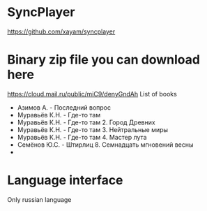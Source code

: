 # SyncPlayer
https://github.com/xayam/syncplayer

# Binary zip file you can download here
https://cloud.mail.ru/public/miC9/denyGndAh
List of books
- Азимов А. - Последний вопрос
- Муравьёв К.Н. - Где-то там
- Муравьёв К.Н. - Где-то там 2. Город Древних
- Муравьёв К.Н. - Где-то там 3. Нейтральные миры
- Муравьёв К.Н. - Где-то там 4. Мастер лута
- Семёнов Ю.С. - Штирлиц 8. Семнадцать мгновений весны
- 
# Language interface
Only russian language

